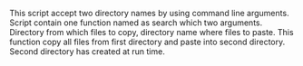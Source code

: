 This script accept two directory names by using command line arguments. 
Script contain one function named as search which two arguments.
Directory from which files to copy, directory name where files to paste.
This function copy all files from first directory and paste into second directory. 
Second directory has created at run time.
